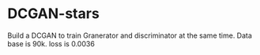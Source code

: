 # DCGAN-stars

Build a DCGAN to train Granerator and discriminator at the same time. Data base is 90k. loss is 0.0036
